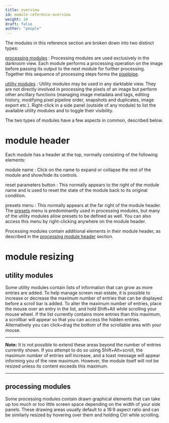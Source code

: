 ```yaml
---
title: overview
id: module-reference-overview
weight: 10
draft: false
author: "people"
---
```


The modules in this reference section are broken down into two distinct types:

[processing modules](./processing-modules/_index.md)
: Processing modules are used exclusively in the darkroom view. Each module performs a processing operation on the image before passing its output to the next module for further processing. Together this sequence of processing steps forms the [pixelpipe](../darkroom/pixelpipe/the-pixelpipe-and-module-order.md).

[utility modules](./utility-modules/_index.md)
: Utility modules may be used in any darktable view. They are not directly involved in processing the pixels of an image but perform other ancillary functions (managing image metadata and tags, editing history, modifying pixel pipeline order, snapshots and duplicates, image export etc.). Right-click in a side panel (outside of any module) to list the available utility modules and to toggle their visibility.

The two types of modules have a few aspects in common, described below.

# module header

Each module has a header at the top, normally consisting of the following elements:

module name
: Click on the name to expand or collapse the rest of the module and show/hide its controls.

reset parameters button
: This normally appears to the right of the module name and is used to reset the state of the module back to its original condition.

presets  menu
: This normally appears at the far right of the module header. The [presets](../darkroom/processing-modules/presets.md) menu is predominantly used in processing modules, but many of the utility modules allow presets to be defined as well. You can also access this menu by right-clicking anywhere on the module header.
 
Processing modules contain additional elements in their module header, as described in the [processing module header](../darkroom/processing-modules/module-header.md) section.

# module resizing

## utility modules

Some utility modules contain lists of information that can grow as more entries are added. To help manage screen real-estate, it is possible to increase or decrease the maximum number of entries that can be displayed before a scroll bar is added. To alter the maximum number of entries, place the mouse over an entry in the list, and hold Shift+Alt while scrolling your mouse wheel. If the list currently contains more entries than this maximum, a scrollbar will appear so that you can access the hidden entries. Alternatively you can click+drag the bottom of the scrollable area with your mouse.

---

**Note:** It is not possible to extend these areas beyond the number of entries currently shown. If you attempt to do so using Shift+Alt+scroll, the maximum number of entries _will_ increase, and a toast message will appear informing you of the new maximum. However, the module itself will not be resized unless its content exceeds this maximum.

---

## processing modules

Some processing modules contain drawn graphical elements that can take up too much or too little screen space depending on the width of your side panels. These drawing areas usually default to a 16:9 aspect ratio and can be similarly resized by hovering over them and holding Ctrl while scrolling.

